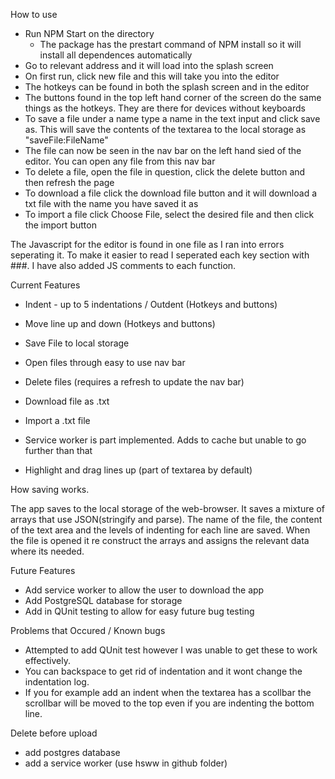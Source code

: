 How to use

- Run NPM Start on the directory
    - The package has the prestart command of NPM install so it will install all dependences automatically 
- Go to relevant address and it will load into the splash screen
- On first run, click new file and this will take you into the editor
- The hotkeys can be found in both the splash screen and in the editor
- The buttons found in the top left hand corner of the screen do the same things as the hotkeys. They are there for devices without keyboards
- To save a file under a name type a name in the text input and click save as. This will save the contents of the textarea to the local storage as    "saveFile:FileName"
- The file can now be seen in the nav bar on the left hand sied of the editor. You can open any file from this nav bar
- To delete a file, open the file in question, click the delete button and then refresh the page
- To download a file click the download file button and it will download a txt file with the name you have saved it as
- To import a file click Choose File, select the desired file and then click the import button

The Javascript for the editor is found in one file as I ran into errors seperating it. To make it easier to read I seperated each key section with ###. I have also added JS comments to each function.

Current Features

- Indent - up to 5 indentations / Outdent (Hotkeys and buttons)
- Move line up and down (Hotkeys and buttons)
- Save File to local storage
- Open files through easy to use nav bar
- Delete files (requires a refresh to update the nav bar)
- Download file as .txt
- Import a .txt file

- Service worker is part implemented. Adds to cache but unable to go further than that

- Highlight and drag lines up (part of textarea by default)

How saving works.

The app saves to the local storage of the web-browser. It saves a mixture of arrays that use JSON(stringify and parse). The name of the file, the content of the text area and the levels of indenting for each line are saved. When the file is opened it re construct the arrays and assigns the relevant data where its needed.

Future Features

- Add service worker to allow the user to download the app
- Add PostgreSQL database for storage
- Add in QUnit testing to allow for easy future bug testing

Problems that Occured / Known bugs

- Attempted to add QUnit test however I was unable to get these to work effectively.
- You can backspace to get rid of indentation and it wont change the indentation log.
- If you for example add an indent when the textarea has a scollbar the scrollbar will be moved to the top even if you are indenting the bottom line.

Delete before upload

- add postgres database
- add a service worker (use hsww in github folder)

